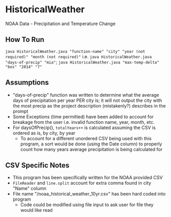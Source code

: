 # HistoricalWeather
NOAA Data - Precipitation and Temperature Change

## How To Run
`java HistoricalWeather.java "function-name" "city" "year (not required)" "month (not required)"`
i.e. `java HistoricalWeather.java "days-of-precip" "mia"`; `java HistoricalWeather.java "max-temp-delta" "bos" "2014" "7"` 

## Assumptions
- "days-of-precip" function was written to determine what the average days of precipitation per year PER city is; it will not output the city with the most precip as the project description (mistakenly?) describes in the prompt
- Some Exceptions (time permitted) have been added to account for breakage from the user i.e. invalid function name, year, month, etc.
- For daysOfPrecip(), `totalYears++` is calculated assuming the CSV is ordered as is, by city, by year
  - To account for a different unordered CSV being used with this program, a sort would be done (using the Date column) to properly count how many years average precipitation is being calculated for

## CSV Specific Notes
- This program has been specifically written for the NOAA provided CSV
- `FileReader` and `line.split` account for extra comma found in city "Name" column
- File name "/noaa_historical_weather_10yr.csv" has been hard coded into program
  - Code could be modified using file input to ask user for file they would like read
